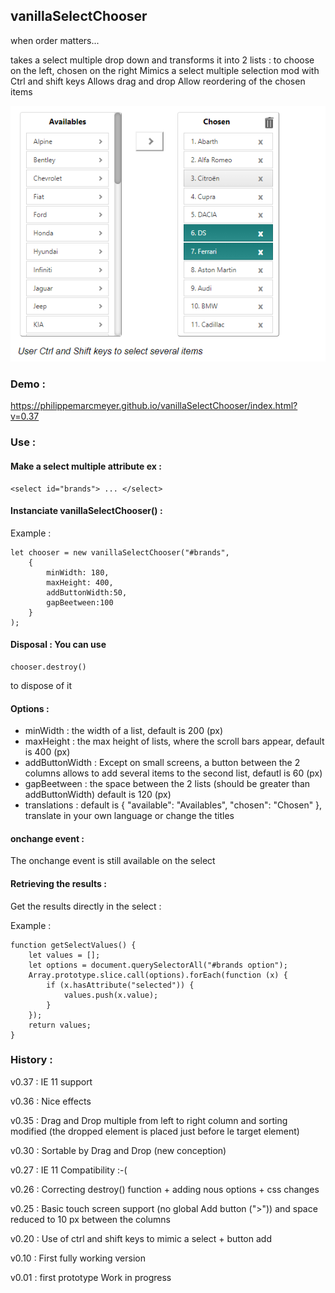 ## vanillaSelectChooser

when order matters...

takes a select multiple drop down and transforms it into 2 lists : to choose on the left, chosen on the right
Mimics a select multiple selection mod with Ctrl and shift keys
Allows drag and drop
Allow reordering of the chosen items 

![screen shot](https://raw.githubusercontent.com/PhilippeMarcMeyer/vanillaSelectChooser/master/vanillaSelectChooser2.png)

### Demo :

https://philippemarcmeyer.github.io/vanillaSelectChooser/index.html?v=0.37

### Use :

#### Make a select multiple attribute ex : 

```
<select id="brands"> ... </select>
```

#### Instanciate vanillaSelectChooser() :

Example :   

```
let chooser = new vanillaSelectChooser("#brands", 
    {
        minWidth: 180, 
        maxHeight: 400,
        addButtonWidth:50,
        gapBeetween:100
    }
);
```

#### Disposal : You can use 

```
chooser.destroy()
```

to dispose of it

#### Options :
- minWidth : the width of a list, default is 200 (px)
- maxHeight : the max height of lists, where the scroll bars appear, default is 400 (px)
- addButtonWidth : Except on small screens, a button between the 2 columns allows to add several items to the second list, defautl is 60 (px)
- gapBeetween : the space between the 2 lists (should be greater than addButtonWidth) default is 120 (px)
- translations : default is { "available": "Availables", "chosen": "Chosen" }, translate in your own language or change the titles

#### onchange event :
The onchange event is still available on the select

#### Retrieving the results :
Get the results directly in the select :

Example :

```
function getSelectValues() {
    let values = [];
    let options = document.querySelectorAll("#brands option");
    Array.prototype.slice.call(options).forEach(function (x) {
        if (x.hasAttribute("selected")) {
            values.push(x.value);
        }
    });
    return values;
}
```

### History :

v0.37 : IE 11 support

v0.36 : Nice effects

v0.35 : Drag and Drop multiple from left to right column and sorting modified (the dropped element is placed just before le target element)

v0.30 : Sortable by Drag and Drop (new conception)

v0.27 : IE 11 Compatibility :-(

v0.26 : Correcting destroy() function + adding nous options + css changes

v0.25 : Basic touch screen support (no global Add button (">")) and space reduced to 10 px between the columns

v0.20 : Use of ctrl and shift keys to mimic a select + button add

v0.10 : First fully working version

v0.01 : first prototype Work in progress

